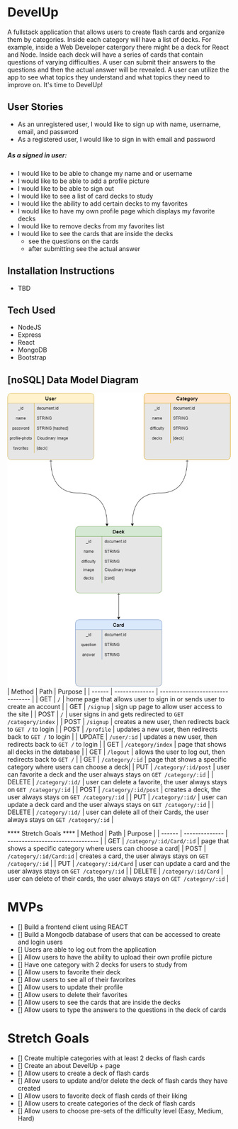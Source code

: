 # DevelUp
A fullstack application that allows users to create flash cards and organize them by categories. Inside each category will have a list of decks. For example, inside a Web Developer catergory there might be a deck for React and Node.
Inside each deck will have a series of cards that contain questions of varying difficulties. A user can submit their answers to the questions and then the actual answer will be revealed. A user can utilize the app to see what topics they understand and what topics they need to improve on.
It's time to DevelUp! 

## User Stories
* As an unregistered user, I would like to sign up with name, username, email, and password
* As a registered user, I would like to sign in with email and password
##### As a signed in user: 
* I would like to be able to change my name and or username
* I would like to be able to add a profile picture
* I would like to be able to sign out
* I would like to see a list of card decks to study
* I would like the ability to add certain decks to my favorites
* I would like to have my own profile page which displays my favorite decks
* I would like to remove decks from my favorites list
* I would like to see the cards that are inside the decks
  - see the questions on the cards
  - after submitting see the actual answer

## Installation Instructions
- TBD

## Tech Used
* NodeJS
* Express
* React
* MongoDB
* Bootstrap

## [noSQL] Data Model Diagram

![and RD](DevelUp-ERD.drawio.png)
| Method | Path | Purpose |
| ------ | -------------- | -------------------------------- |
| GET | `/` | home page that allows user to sign in or sends user to create an account |
| GET | `/signup` | sign up page to allow user access to the site |
| POST | `/` | user signs in and gets redirected to `GET /category/index`  |
| POST | `/signup` | creates a new user, then redirects back to `GET /` to login |
| POST | `/profile` | updates a new user, then redirects back to `GET /` to login |
| UPDATE | `/user/:id` | updates a new user, then redirects back to `GET /` to login |
| GET | `/category/index` | page that shows all decks in the database |
| GET | `/logout` | allows the user to log out, then redirects back to `GET /` |
| GET | `/category/:id` | page that shows a specific category where users can choose a deck|
| PUT | `/category/:id/post` | user can favorite a deck and the user always stays on `GET /category/:id` |
| DELETE | `/category/:id/` | user can delete a favorite, the user always stays on `GET /category/:id` |
| POST | `/category/:id/post` | creates a deck, the user always stays on `GET /category/:id` |
| PUT | `/category/:id/` | user can update a deck card and the user always stays on `GET /category/:id` |
| DELETE | `/category/:id/` | user can delete all of their Cards, the user always stays on `GET /category/:id` |


**** Stretch Goals ****
| Method | Path | Purpose |
| ------ | -------------- | -------------------------------- |
| GET | `/category/:id/Card/:id` | page that shows a specific category where users can choose a card|
| POST | `/category/:id/Card:id` | creates a card, the user always stays on `GET /category/:id` |
| PUT | `/category/:id/Card` | user can update a card and the user always stays on `GET /category/:id` |
| DELETE | `/category/:id/Card` | user can delete of their cards, the user always stays on `GET /category/:id` |

 # MVPs
- [] Build a frontend client using REACT
- [] Build a Mongodb database of users that can be accessed to create and login users
- [] Users are able to log out from the application
- [] Allow users to have the ability to upload their own profile picture
- [] Have one category with 2 decks for users to study from
- [] Allow users to favorite their deck
- [] Allow users to see all of their favorites 
- [] Allow users to update their profile 
- [] Allow users to delete their favorites 
- [] Allow users to see the cards that are inside the decks
- [] Allow users to type the answers to the questions in the deck of cards

# Stretch Goals
- [] Create multiple categories with at least 2 decks of flash cards
- [] Create an about DevelUp + page 
- [] Allow users to create a deck of flash cards
- [] Allow users to update and/or delete the deck of flash cards they have created
- [] Allow users to favorite deck of flash cards of their liking
- [] Allow users to create categories of the deck of flash cards
- [] Allow users to choose pre-sets of the difficulty level (Easy, Medium, Hard)
